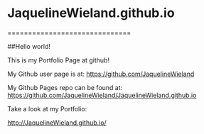 # JaquelineWieland.github.io
==============================

 ##Hello world!

This is my Portfolio Page at github!

My Github user page is at: 
https://github.com/JaquelineWieland

My Github Pages repo can be found at:  
https://github.com/JaquelineWieland/JaquelineWieland.github.io

Take a look at my Portfolio:

http://JaquelineWieland.github.io/
